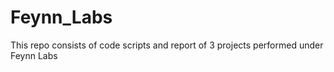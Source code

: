 # Feynn_Labs
This repo consists of code scripts and report of 3 projects performed under Feynn Labs
